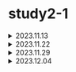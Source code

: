 # study2-1

<details>
<summary>2023.11.13</summary>

### javascript

[임시 변수 줄이기](https://github.com/tmaxhr/study2-1/blob/main/javascript/temporary_variables.md)

[명시적으로 타입 변환하기](https://github.com/tmaxhr/study2-1/blob/main/javascript/type_casting.md)

### error system

[에러 처리 정책 정하기](https://github.com/tmaxhr/study2-1/blob/main/error_system/policy.md)

</details>

<details>
<summary>2023.11.22</summary>

## javascript

[파라미터 기본값 설정하기](https://github.com/tmaxhr/study2-1/blob/main/javascript/default_values.md)

## error system

[에러 처리 시나리오 개요 설계](https://github.com/tmaxhr/study2-1/blob/main/error_system/skeleton.md)

</details>

<details>
<summary>2023.11.29</summary>

## javascript

[유틸 함수들 점검](https://github.com/tmaxhr/study2-1/blob/main/javascript/utils.md)

## error system

[슬랙 연동과 커스텀 에러](https://github.com/tmaxhr/study2-1/blob/main/error_system/custom_errors.md)

</details>

<details>
<summary>2023.12.04</summary>

## error system

[에러 시스템 구축](https://github.com/tmaxhr/study2-1/blob/main/error_system/prototype.md)

</details>

